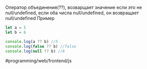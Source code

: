 Оператор объединения(??), возварщает значение если это не null/undefined, если оба числа null/undefined, он возвращает null/undefined
Пример
```js
let a = 5
let b = 6

console.log(a ?? b) //5
console.log(false ?? b) //false
console.log(null ?? b) //6
```

#programming/web/frontend/js